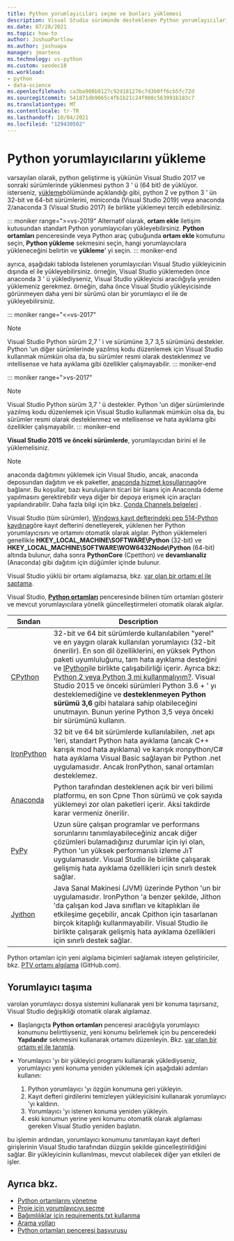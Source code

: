 ```yaml
---
title: Python yorumlayıcıları seçme ve bunları yüklemesi
description: Visual Studio sürümünde desteklenen Python yorumlayıcıları 'nın, yükleyicilerinin nerede bulabilecekleri hakkında kısa yönergeler içeren, kapsamlı bir listesi.
ms.date: 07/28/2021
ms.topic: how-to
author: JoshuaPartlow
ms.author: joshuapa
manager: jmartens
ms.technology: vs-python
ms.custom: seodec18
ms.workload:
- python
- data-science
ms.openlocfilehash: ca3ba908b8127c92d181276c7d3b0ff6cb5fc72d
ms.sourcegitcommit: 541871db9065c4fb1b21c24f980c563991b183c7
ms.translationtype: MT
ms.contentlocale: tr-TR
ms.lasthandoff: 10/04/2021
ms.locfileid: "129430502"
---
```

# <a name="install-python-interpreters"></a>Python yorumlayıcılarını yükleme

varsayılan olarak, python geliştirme iş yükünün Visual Studio 2017 ve sonraki sürümlerinde yüklenmesi python 3 ' ü (64 bit) de yüklüyor. isterseniz, [yükleme](installing-python-support-in-visual-studio.md)bölümünde açıklandığı gibi, python 2 ve python 3 ' ün 32-bit ve 64-bit sürümlerini, miniconda (Visual Studio 2019) veya anaconda 2/anaconda 3 (Visual Studio 2017) ile birlikte yüklemeyi tercih edebilirsiniz.

::: moniker range=">=vs-2019"
Alternatif olarak, **ortam ekle** iletişim kutusundan standart Python yorumlayıcıları yükleyebilirsiniz. **Python ortamları** penceresinde veya Python araç çubuğunda **ortam ekle** komutunu seçin, **Python yükleme** sekmesini seçin, hangi yorumlayıcılara yükleneceğini belirtin ve **yükleme**' yi seçin.
::: moniker-end

ayrıca, aşağıdaki tabloda listelenen yorumlayıcıları Visual Studio yükleyicinin dışında el ile yükleyebilirsiniz. örneğin, Visual Studio yüklemeden önce anaconda 3 ' ü yüklediyseniz, Visual Studio yükleyicisi aracılığıyla yeniden yüklemeniz gerekmez. örneğin, daha önce Visual Studio yükleyicisinde görünmeyen daha yeni bir sürümü olan bir yorumlayıcı el ile de yükleyebilirsiniz.

::: moniker range="<=vs-2017"
> [!Note]
> Visual Studio Python sürüm 2,7 ' i ve sürümüne 3,7 3,5 sürümünü destekler. Python 'un diğer sürümlerinde yazılmış kodu düzenlemek için Visual Studio kullanmak mümkün olsa da, bu sürümler resmi olarak desteklenmez ve ıntellisense ve hata ayıklama gibi özellikler çalışmayabilir.
::: moniker-end

::: moniker range=">vs-2017"
> [!Note]
> Visual Studio Python sürüm 3,7 ' ü destekler. Python 'un diğer sürümlerinde yazılmış kodu düzenlemek için Visual Studio kullanmak mümkün olsa da, bu sürümler resmi olarak desteklenmez ve ıntellisense ve hata ayıklama gibi özellikler çalışmayabilir.
::: moniker-end

**Visual Studio 2015 ve önceki sürümlerde**, yorumlayıcıdan birini el ile yüklemelisiniz.

> [!Note]
> anaconda dağıtımını yüklemek için Visual Studio, ancak, anaconda deposundan dağıtım ve ek paketler, [anaconda hizmet koşullarına](https://www.anaconda.com/terms-of-service)göre bağlanır. Bu koşullar, bazı kuruluşların ticari bir lisans için Anaconda ödeme yapılmasını gerektirebilir veya diğer bir depoya erişmek için araçları yapılandırabilir. Daha fazla bilgi için bkz. [Conda Channels belgeleri](https://docs.conda.io/projects/conda/en/latest/user-guide/concepts/channels.html) .

Visual Studio (tüm sürümler), [Windows kayıt defterindeki pep 514-Python kaydına](https://www.python.org/dev/peps/pep-0514/)göre kayıt defterini denetleyerek, yüklenen her Python yorumlayıcısını ve ortamını otomatik olarak algılar. Python yüklemeleri genellikle **HKEY_LOCAL_MACHINE\SOFTWARE\Python** (32-bit) ve **HKEY_LOCAL_MACHINE\SOFTWARE\WOW6432Node\Python** (64-bit) altında bulunur, daha sonra **PythonCore** (Cpetthon) ve **devamlıanaliz** (Anaconda) gibi dağıtım için düğümler içinde bulunur.

Visual Studio yüklü bir ortamı algılamazsa, bkz. [var olan bir ortamı el ile saptama](managing-python-environments-in-visual-studio.md#manually-identify-an-existing-environment).

Visual Studio, [**Python ortamları**](managing-python-environments-in-visual-studio.md#the-python-environments-window) penceresinde bilinen tüm ortamları gösterir ve mevcut yorumlayıcılara yönelik güncelleştirmeleri otomatik olarak algılar.

| Sından | Description |
| --- | --- |
| [CPython](https://www.python.org/) | 32-bit ve 64 bit sürümlerde kullanılabilen "yerel" ve en yaygın olarak kullanılan yorumlayıcı (32-bit önerilir). En son dil özelliklerini, en yüksek Python paketi uyumluluğunu, tam hata ayıklama desteğini ve [IPython](https://ipython.org/)ile birlikte çalışabilirliği içerir. Ayrıca bkz: [Python 2 veya Python 3 mi kullanmalıyım?](https://wiki.python.org/moin/Python2orPython3). Visual Studio 2015 ve önceki sürümleri Python 3.6 + ' yı desteklemediğine ve **desteklenmeyen Python sürümü 3,6** gibi hatalara sahip olabileceğini unutmayın. Bunun yerine Python 3,5 veya önceki bir sürümünü kullanın. |
| [IronPython](https://github.com/IronLanguages/ironpython2) | 32 bit ve 64 bit sürümlerde kullanılabilen, .net apı 'leri, standart Python hata ayıklama (ancak C++ karışık mod hata ayıklama) ve karışık ıronpython/C# hata ayıklama Visual Basic sağlayan bir Python .net uygulamasıdır. Ancak IronPython, sanal ortamları desteklemez. |
| [Anaconda](https://anaconda.com) | Python tarafından desteklenen açık bir veri bilimi platformu, en son Cpne Thon sürümü ve çok sayıda yüklemeyi zor olan paketleri içerir. Aksi takdirde karar vermeniz önerilir. |
| [PyPy](https://www.pypy.org/) | Uzun süre çalışan programlar ve performans sorunlarını tanımlayabileceğiniz ancak diğer çözümleri bulamadığınız durumlar için iyi olan, Python 'un yüksek performanslı izleme JıT uygulamasıdır. Visual Studio ile birlikte çalışarak gelişmiş hata ayıklama özellikleri için sınırlı destek sağlar. |
| [Jyıthon](https://www.jython.org/) | Java Sanal Makinesi (JVM) üzerinde Python 'un bir uygulamasıdır. IronPython 'a benzer şekilde, Jithon 'da çalışan kod Java sınıfları ve kitaplıkları ile etkileşime geçebilir, ancak Cpithon için tasarlanan birçok kitaplığı kullanmayabilir. Visual Studio ile birlikte çalışarak gelişmiş hata ayıklama özellikleri için sınırlı destek sağlar. |

Python ortamları için yeni algılama biçimleri sağlamak isteyen geliştiriciler, bkz. [PTV ortamı algılama](https://github.com/Microsoft/PTVS/wiki/Extensibility-Environments) (GitHub.com).

## <a name="move-an-interpreter"></a>Yorumlayıcı taşıma

varolan yorumlayıcı dosya sistemini kullanarak yeni bir konuma taşırsanız, Visual Studio değişikliği otomatik olarak algılamaz.

- Başlangıçta **Python ortamları** penceresi aracılığıyla yorumlayıcı konumunu belirttiyseniz, yeni konumu belirlemek için bu penceredeki **Yapılandır** sekmesini kullanarak ortamını düzenleyin. Bkz. [var olan bir ortamı el ile tanımla](managing-python-environments-in-visual-studio.md#manually-identify-an-existing-environment).

- Yorumlayıcı 'yı bir yükleyici programı kullanarak yüklediyseniz, yorumlayıcı yeni konuma yeniden yüklemek için aşağıdaki adımları kullanın:

  1. Python yorumlayıcı 'yı özgün konumuna geri yükleyin.
  2. Kayıt defteri girdilerini temizleyen yükleyicisini kullanarak yorumlayıcı 'yı kaldırın.
  3. Yorumlayıcı 'yı istenen konuma yeniden yükleyin.
  4. eski konumun yerine yeni konumu otomatik olarak algılaması gereken Visual Studio yeniden başlatın.

bu işlemin ardından, yorumlayıcı konumunu tanımlayan kayıt defteri girişlerinin Visual Studio tarafından düzgün şekilde güncelleştirildiğini sağlar. Bir yükleyicinin kullanılması, mevcut olabilecek diğer yan etkileri de işler.

## <a name="see-also"></a>Ayrıca bkz.

- [Python ortamlarını yönetme](managing-python-environments-in-visual-studio.md)
- [Proje için yorumlayıcıyı seçme](selecting-a-python-environment-for-a-project.md)
- [Bağımlılıklar için requirements.txt kullanma](managing-required-packages-with-requirements-txt.md)
- [Arama yolları](search-paths.md)
- [Python ortamları penceresi başvurusu](python-environments-window-tab-reference.md)
